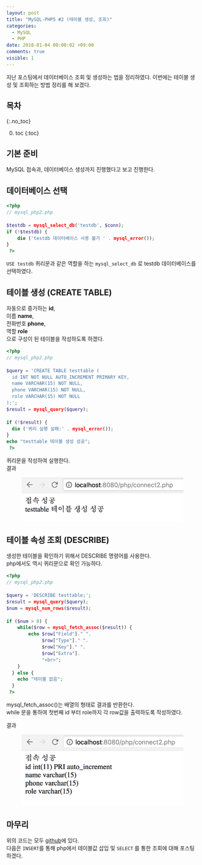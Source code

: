 ```yaml
---
layout: post
title: "MySQL-PHP5 #2 (테이블 생성, 조회)"
categories:
  - MySQL
  - PHP
date: 2018-01-04 00:00:02 +09:00
comments: true
visible: 1
---
```


지난 포스팅에서 데이터베이스 조회 및 생성하는 법을 정리하였다. 이번에는 테이블 생성 및 조회하는 방법 정리를 해 보겠다.

## 목차
{:.no_toc}

0. toc
{:toc}

## 기본 준비
MySQL 접속과, 데이터베이스 생성까지 진행했다고 보고 진행한다.

## 데이터베이스 선택
```php
<?php
// mysql_php2.php

$testdb = mysql_select_db('testdb', $conn);
if (!$testdb) {
    die ('testdb 데이터베이스 사용 불가 ' . mysql_error());
}
 ?>
```
`USE testdb` 퀴리문과 같은 역할을 하는 `mysql_select_db` 로 testdb 데이터베이스를 선택하였다.

## 테이블 생성 (CREATE TABLE)
자동으로 증가하는 **id**, <br />
이름 **name**, <br />
전화번호 **phone**, <br />
역할 **role** <br />
으로 구성이 된 테이블을 작성하도록 하겠다.
```php
<?php
// mysql_php2.php

$query = 'CREATE TABLE testtable (
  id INT NOT NULL AUTO_INCREMENT PRIMARY KEY,
  name VARCHAR(15) NOT NULL,
  phone VARCHAR(15) NOT NULL,
  role VARCHAR(15) NOT NULL
);';
$result = mysql_query($query);

if (!$result) {
  die ('퀴리 실행 실패:' . mysql_error());
}
echo "testtable 테이블 생성 성공";
 ?>
```

퀴리문을 작성하여 실행한다. <br />
결과
<figure>
<img src="/assets/posts/20180104/201.png" width="500">
<figcaption align="middle">
</figcaption>
</figure>

## 테이블 속성 조회 (DESCRIBE)
생성한 테이블을 확인하기 위해서 DESCRIBE 명령어를 사용한다. <br />
php에서도 역시 퀴리문으로 확인 가능하다.

```php
<?php
// mysql_php2.php

$query = 'DESCRIBE testtable;';
$result = mysql_query($query);
$num = mysql_num_rows($result);

if ($num > 0) {
    while($row = mysql_fetch_assoc($result)) {
        echo $row["Field"]." ".
             $row["Type"]." ".
             $row["Key"]." ".
             $row["Extra"].
             "<br>";
    }
  } else {
    echo "테이블 없음";
  }
 ?>
```

mysql_fetch_assoc()는 배열의 형태로 결과를 반환한다. <br />
while 문을 통하여 첫번째 id 부터 role까지 각 row값을 출력하도록 작성하였다. <br />

결과
<figure>
<img src="/assets/posts/20180104/202.png" width="500">
<figcaption align="middle">
</figcaption>
</figure>

## 마무리
위의 코드는 모두 [github](https://github.com/leechoong/MySQL-php)에 있다. <br />
다음은 `INSERT`를 통해 php에서 테이블값 삽입 및 `SELECT` 를 통한 조회에 대해 포스팅하겠다.
